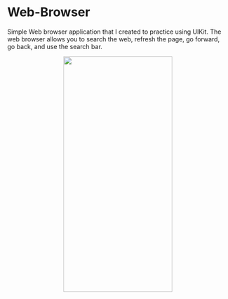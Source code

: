 # Web-Browser
Simple Web browser application that I created to practice using UIKit. The web browser allows you 
to search the web, refresh the page, go forward, go back, and use the search bar. 


<p align = "center">
  <img src= "https://user-images.githubusercontent.com/24784219/181925501-898f990f-d60c-4931-9661-df337ffeaab2.jpeg" width = "248" height = "537"/>
</p>

